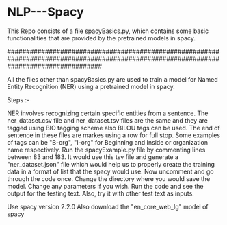 # NLP---Spacy

This Repo consists of a file spacyBasics.py, which contains some basic functionalities that are provided by the pretrained models in spacy.


#########################################################################################################################################

All the files other than spacyBasics.py are used to train a model for Named Entity Recognition (NER) using a pretrained model in spacy.

Steps :-

NER involves recognizing certain specific entities from a sentence.
The ner_dataset.csv file and ner_dataset.tsv files are the same and they are tagged using BIO tagging scheme also BILOU tags can be used. The end of sentence in these files are markes using a row for full stop.
Some examples of tags can be "B-org", "I-org" for Beginning and Inside or organization name respectively.
Run the spacyExample.py file by commenting lines between 83 and 183. It would use this tsv file and generate a "ner_dataset.json" file which would help us to properly create the training data in a format of list that the spacy would use.
Now uncomment and go through the code once. Change the directory where you would save the model.
Change any parameters if you wish.
Run the code and see the output for the testing text. Also, try it with other test text as inputs.


Use spacy version 2.2.0
Also download the "en_core_web_lg" model of spacy
